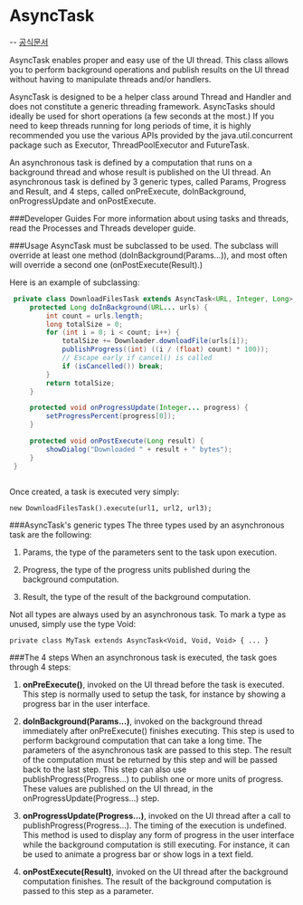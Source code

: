 # AsyncTask
--
[공식문서](https://developer.android.com/reference/android/os/AsyncTask.html)

AsyncTask enables proper and easy use of the UI thread. This class allows you to perform background operations and publish results on the UI thread without having to manipulate threads and/or handlers.

AsyncTask is designed to be a helper class around Thread and Handler and does not constitute a generic threading framework. AsyncTasks should ideally be used for short operations (a few seconds at the most.) If you need to keep threads running for long periods of time, it is highly recommended you use the various APIs provided by the java.util.concurrent package such as Executor, ThreadPoolExecutor and FutureTask.

An asynchronous task is defined by a computation that runs on a background thread and whose result is published on the UI thread. An asynchronous task is defined by 3 generic types, called Params, Progress and Result, and 4 steps, called onPreExecute, doInBackground, onProgressUpdate and onPostExecute.

###Developer Guides
For more information about using tasks and threads, read the Processes and Threads developer guide.


###Usage
AsyncTask must be subclassed to be used. The subclass will override at least one method (doInBackground(Params...)), and most often will override a second one (onPostExecute(Result).)

Here is an example of subclassing:

```java
 private class DownloadFilesTask extends AsyncTask<URL, Integer, Long> {
     protected Long doInBackground(URL... urls) {
         int count = urls.length;
         long totalSize = 0;
         for (int i = 0; i < count; i++) {
             totalSize += Downloader.downloadFile(urls[i]);
             publishProgress((int) ((i / (float) count) * 100));
             // Escape early if cancel() is called
             if (isCancelled()) break;
         }
         return totalSize;
     }

     protected void onProgressUpdate(Integer... progress) {
         setProgressPercent(progress[0]);
     }

     protected void onPostExecute(Long result) {
         showDialog("Downloaded " + result + " bytes");
     }
 }
 
```
Once created, a task is executed very simply:

	new DownloadFilesTask().execute(url1, url2, url3);
	
###AsyncTask's generic types
The three types used by an asynchronous task are the following:

1. Params, the type of the parameters sent to the task upon execution.

2. Progress, the type of the progress units published during the background computation.

3. Result, the type of the result of the background computation.

Not all types are always used by an asynchronous task. To mark a type as unused, simply use the type Void:

 	private class MyTask extends AsyncTask<Void, Void, Void> { ... }
 	
###The 4 steps
When an asynchronous task is executed, the task goes through 4 steps:

1. **onPreExecute()**, invoked on the UI thread before the task is executed. This step is normally used to setup the task, for instance by showing a progress bar in the user interface.

2. **doInBackground(Params...)**, invoked on the background thread immediately after onPreExecute() finishes executing. This step is used to perform background computation that can take a long time. The parameters of the asynchronous task are passed to this step. The result of the computation must be returned by this step and will be passed back to the last step. This step can also use publishProgress(Progress...) to publish one or more units of progress. These values are published on the UI thread, in the onProgressUpdate(Progress...) step.

3. **onProgressUpdate(Progress...)**, invoked on the UI thread after a call to publishProgress(Progress...). The timing of the execution is undefined. This method is used to display any form of progress in the user interface while the background computation is still executing. For instance, it can be used to animate a progress bar or show logs in a text field.

4. **onPostExecute(Result)**, invoked on the UI thread after the background computation finishes. The result of the background computation is passed to this step as a parameter.